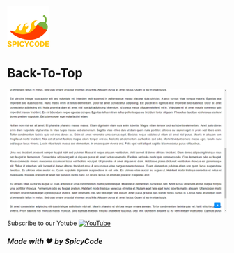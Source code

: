 ![Watch Me][def]
# Back-To-Top

<a href="https://dsc.gg/Spicycode"><img src="https://github.com/Spicy1Code/Back-To-Top/blob/main/img/Screenshot%202023-02-18%20221452.png" alt="SPICYCODE Developer" width="1000"></a>

Subscribe to our Yotube [![YouTube](https://img.shields.io/badge/YouTube-%23FF0000.svg?logo=YouTube&logoColor=white)](https://youtube.com/@ITz-Zekky) 

### *Made with ❤️ by SpicyCode*

[def]: ./img/icons8-chili-pepper-96.png
